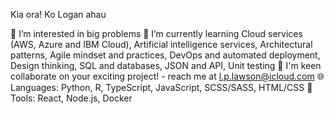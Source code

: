 Kia ora! Ko Logan ahau

👀 I’m interested in big problems 
🌱 I’m currently learning Cloud services (AWS, Azure and IBM Cloud), Artificial intelligence services, Architectural patterns, Agile mindset and practices, DevOps and automated deployment, Design thinking, SQL and databases, JSON and API, Unit testing 
🤝 I'm keen collaborate on your exciting project! - reach me at l.p.lawson@icloud.com 
🌐 Languages: Python, R, TypeScript, JavaScript, SCSS/SASS, HTML/CSS 
🔧 Tools: React, Node.js, Docker 
